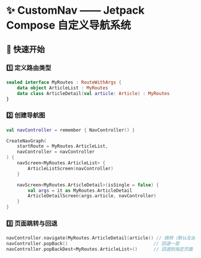 # ✨ CustomNav —— Jetpack Compose 自定义导航系统

## 🚀 快速开始

### 1️⃣ 定义路由类型

```kotlin
sealed interface MyRoutes : RouteWithArgs {
    data object ArticleList : MyRoutes
    data class ArticleDetail(val article: Article) : MyRoutes
}
```

### 2️⃣ 创建导航图

```kotlin
val navController = remember { NavController() }

CreateNavGraph(
    startRoute = MyRoutes.ArticleList,
    navController = navController
) {
    navScreen<MyRoutes.ArticleList> {
        ArticleListScreen(navController)
    }

    navScreen<MyRoutes.ArticleDetail>(isSingle = false) {
        val args = it as MyRoutes.ArticleDetail
        ArticleDetailScreen(args.article, navController)
    }
}
```

### 3️⃣ 页面跳转与回退

```kotlin
navController.navigate(MyRoutes.ArticleDetail(article)) // 跳转（默认左进右出）
navController.popBack()                                // 回退一层
navController.popBackDest<MyRoutes.ArticleList>()      // 回退到指定页面
```
